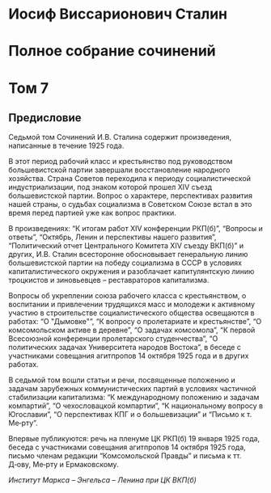 # Иосиф Виссарионович Сталин

# Полное собрание сочинений

# Том 7

## Предисловие

Седьмой том Сочинений И.В. Сталина содержит произведения, написанные в течение 1925 года.

В этот период рабочий класс и крестьянство под руководством большевистской партии завершали восстановление народного хозяйства. Страна Советов переходила к периоду социалистической индустриализации, под знаком которой прошел XIV съезд большевистской партии. Вопрос о характере, перспективах развития нашей страны, о судьбах социализма в Советском Союзе встал в это время перед партией уже как вопрос практики.

В произведениях: “К итогам работ XIV конференции РКП(б)”, “Вопросы и ответы”, “Октябрь, Ленин и перспективы нашего развития”, “Политический отчет Центрального Комитета XIV съезду ВКП(б)” и других, И.В. Сталин всесторонне обосновывает генеральную линию большевистской партии на победу социализма в СССР в условиях капиталистического окружения и разоблачает капитулянтскую линию троцкистов и зиновьевцев – реставраторов капитализма.

Вопросы об укреплении союза рабочего класса с крестьянством, о воспитании и привлечении трудящихся масс и молодежи к активному участию в строительстве социалистического общества освещаются в работах: “О "Дымовке"”, “К вопросу о пролетариате и крестьянстве”, “О комсомольском активе в деревне”, “О задачах комсомола”, “К первой Всесоюзной конференции пролетарского студенчества”, “О политических задачах Университета народов Востока”, в беседе с участниками совещания агитпропов 14 октября 1925 года и в других работах.

В седьмой том вошли статьи и речи, посвященные положению и задачам зарубежных коммунистических партий в условиях частичной стабилизации капитализма: “К международному положению и задачам компартий”, “О чехословацкой компартии”, “К национальному вопросу в Югославии”, “О перспективах КПГ и о большевизации” и “Письмо к т. Ме‑рту”.

Впервые публикуются: речь на пленуме ЦК РКП(б) 19 января 1925 года, беседа с участниками совещания агитпропов 14 октября 1925 года, письмо членам редакции “Комсомольской Правды” и письма к тт. Д‑ову, Ме‑рту и Ермаковскому.

_Институт Маркса – Энгельса – Ленина при ЦК ВКП(б)_